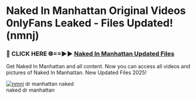 # Naked In Manhattan Original Videos 0nlyFans Leaked - Files Updated! (nmnj)

<h3>🔴 CLICK HERE 🌐==►► <a href="https://tinyurl.com/yckcrads" rel="nofollow">Naked In Manhattan Updated Files</a></h3>

Get Naked In Manhattan and all content. Now you can access all videos and pictures of Naked In Manhattan. New Updated Files 2025!

[![nmnj](https://i.imgur.com/hpKpOFt.gif)](https://tinyurl.com/yckcrads)
dr manhattan naked<br>
naked dr manhattan